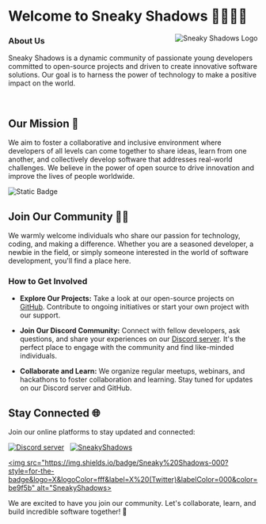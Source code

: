 # Welcome to Sneaky Shadows 👀🕵🏻‍♂️

<!-- ![Sneaky Shadows Logo](https://github.com/SneakyShadows/.github/assets/92221630/50774f3d-165a-45f5-bddf-8f3805347ad6) -->

<img src="https://github.com/SneakyShadows/.github/assets/92221630/50774f3d-165a-45f5-bddf-8f3805347ad6" alt="Sneaky Shadows Logo" align="right">

### About Us 

Sneaky Shadows is a dynamic community of passionate young developers committed to open-source projects and driven to create innovative software solutions. Our goal is to harness the power of technology to make a positive impact on the world.

<br/>


## Our Mission 🎯

We aim to foster a collaborative and inclusive environment where developers of all levels can come together to share ideas, learn from one another, and collectively develop software that addresses real-world challenges. We believe in the power of open source to drive innovation and improve the lives of people worldwide.

![Static Badge](https://img.shields.io/badge/School%20Projects-0a00a0?style=for-the-badge&logo=python&label=Currently%20on&labelColor=000)

## Join Our Community 🤝🏻

We warmly welcome individuals who share our passion for technology, coding, and making a difference. Whether you are a seasoned developer, a newbie in the field, or simply someone interested in the world of software development, you'll find a place here.

### How to Get Involved 

- **Explore Our Projects:** Take a look at our open-source projects on [GitHub](https://github.com/SneakyShadows). Contribute to ongoing initiatives or start your own project with our support.

- **Join Our Discord Community:** Connect with fellow developers, ask questions, and share your experiences on our [Discord server](https://discord.gg/t98xrAbhHJ). It's the perfect place to engage with the community and find like-minded individuals.

- **Collaborate and Learn:** We organize regular meetups, webinars, and hackathons to foster collaboration and learning. Stay tuned for updates on our Discord server and GitHub.

## Stay Connected 🌐

Join our online platforms to stay updated and connected:

<!-- - **Discord Server:** [![Join our Discord server](https://img.shields.io/badge/Join_us_!-000?style=for-the-badge&logo=Discord&logoColor=blue&label=Discord&labelColor=black&color=ffd900)](https://discord.gg/t98xrAbhHJ)

- **GitHub Organization:** [![Sneaky Shadows on GitHub](https://img.shields.io/badge/Sneaky_Shadows-000?style=for-the-badge&logo=Github&logoColor=white&label=GitHub&labelColor=black&color=ffd900)](https://github.com/SneakyShadows)
 -->

<!-- ## Stay Tuned -->

[<img src="https://img.shields.io/badge/Join_us_!-000?style=for-the-badge&logo=Discord&logoColor=blue&label=Discord&labelColor=black&color=be9f5b&link=https%3A%2F%2Fdiscord.gg%2Ft98xrAbhHJ" alt="Discord server"/>](https://discord.gg/t98xrAbhHJ) &nbsp;
[<img src="https://img.shields.io/badge/Sneaky_Shadows-000?style=for-the-badge&logo=Github&logoColor=white&label=GitHub&labelColor=000&color=be9f5b" alt="SneakyShadows">](https://github.com/SneakyShadows) &nbsp;

[<img src="https://img.shields.io/badge/Sneaky%20Shadows-000?style=for-the-badge&logo=X&logoColor=fff&label=X%20(Twitter)&labelColor=000&color=be9f5b" alt="SneakyShadows>](https://twitter.com/ShadowsSneaky)


We are excited to have you join our community. Let's collaborate, learn, and build incredible software together! 🚀
